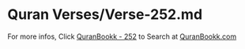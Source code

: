 # Quran Verses/Verse-252.md 

For more infos, Click [QuranBookk - 252](https://www.quranbookk.com/quran/search?q=252) to Search at [QuranBookk.com](http://quranbookk.com/)